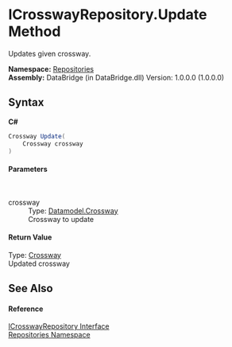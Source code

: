 # ICrosswayRepository.Update Method 
 

Updates given crossway.

**Namespace:**&nbsp;<a href="e0edd2e7-f86c-850a-35e3-670eb5412ec9">Repositories</a><br />**Assembly:**&nbsp;DataBridge (in DataBridge.dll) Version: 1.0.0.0 (1.0.0.0)

## Syntax

**C#**<br />
``` C#
Crossway Update(
	Crossway crossway
)
```


#### Parameters
&nbsp;<dl><dt>crossway</dt><dd>Type: <a href="bd723da4-3248-d5d5-7e19-6cbadee3d57f">Datamodel.Crossway</a><br />Crossway to update</dd></dl>

#### Return Value
Type: <a href="bd723da4-3248-d5d5-7e19-6cbadee3d57f">Crossway</a><br />Updated crossway

## See Also


#### Reference
<a href="9f4a6b65-991c-d23a-c99f-150a8f6aed47">ICrosswayRepository Interface</a><br /><a href="e0edd2e7-f86c-850a-35e3-670eb5412ec9">Repositories Namespace</a><br />